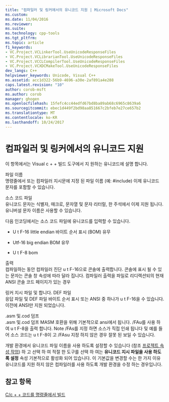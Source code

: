 ```yaml
---
title: "컴파일러 및 링커에서의 유니코드 지원 | Microsoft Docs"
ms.custom: 
ms.date: 11/04/2016
ms.reviewer: 
ms.suite: 
ms.technology: cpp-tools
ms.tgt_pltfrm: 
ms.topic: article
f1_keywords:
- VC.Project.VCLinkerTool.UseUnicodeResponseFiles
- VC.Project.VCLibrarianTool.UseUnicodeResponseFiles
- VC.Project.VCCLCompilerTool.UseUnicodeResponseFiles
- VC.Project.VCXDCMakeTool.UseUnicodeResponseFiles
dev_langs: C++
helpviewer_keywords: Unicode, Visual C++
ms.assetid: acc1d322-56b9-4696-a30e-2af891a4e288
caps.latest.revision: "10"
author: corob-msft
ms.author: corob
manager: ghogen
ms.openlocfilehash: 15fefc4cc44edfd67bd8ba89ab68c6965c8639a6
ms.sourcegitcommit: ebec1d449f2bd98aa851667c2bfeb7e27ce657b2
ms.translationtype: MT
ms.contentlocale: ko-KR
ms.lasthandoff: 10/24/2017
---
```

# <a name="unicode-support-in-the-compiler-and-linker"></a>컴파일러 및 링커에서의 유니코드 지원
이 항목에서는 Visual c + + 빌드 도구에서 지 원하는 유니코드에 설명 합니다.  
  
 파일 이름  
 명령줄에서 또는 컴파일러 지시문에 지정 된 파일 이름 (예: #include) 이제 유니코드 문자를 포함할 수 있습니다.  
  
 소스 코드 파일  
 유니코드 문자는 식별자, 매크로, 문자열 및 문자 리터럴, 한 주석에서 이제 지원 됩니다.  유니버설 문자 이름은 사용할 수 있습니다.  
  
 다음 인코딩에서는 소스 코드 파일에 유니코드를 입력할 수 있습니다.  
  
-   U t F-16 little endian 바이트 순서 표시 (BOM) 유무  
  
-   Utf-16 big endian BOM 유무  
  
-   U t F-8 bom  
  
 출력  
 컴파일하는 동안 컴파일러 진단 u t F-16으로 콘솔에 출력합니다.  콘솔에 표시 될 수 있는 문자는 콘솔 창 속성에 따라 달라 집니다.  컴파일러 출력을 파일로 리디렉션되의 현재 ANSI 콘솔 코드 페이지가 있는 경우  
  
 링커 지시 파일 및 합니다. DEF 파일  
 응답 파일 및 DEF 파일 바이트 순서 표시 또는 ANSI 중 하나가 u t F-16을 수 있습니다.  이전에 ANSI만 지원 되었습니다.  
  
 .asm 및.cod 덤프  
 .asm 및.cod 덤프 MASM 호환을 위해 기본적으로 ansi에서 됩니다.  /FAu를 사용 하 여 u t F-8을 출력 합니다.  Note /FAs를 지정 하면 소스가 직접 인쇄 됩니다 및 예를 들어 소스 코드는 u t F-8이 고 /FAsu 지정 하지 않은 경우 잘못 된 보일 수 있습니다.  
  
 개발 환경에서 유니코드 파일 이름을 사용 하도록 설정할 수 있습니다 (참조 [프로젝트 속성 작업](../../ide/working-with-project-properties.md)) 하 고 선택 하 여 적절 한 도구를 선택 하 여는 **유니코드 지시 파일을 사용 하도록 설정** 속성 기본적으로 활성화 되어 있습니다. 이 기본값을 변경할 수는 한 가지 이유 유니코드를 지원 하지 않은 컴파일러를 사용 하도록 개발 환경을 수정 하는 경우입니다.  
  
## <a name="see-also"></a>참고 항목  
 [C/c + + 코드를 명령줄에서 빌드](../../build/building-on-the-command-line.md)
